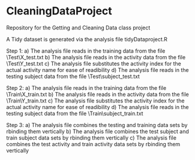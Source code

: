 CleaningDataProject
===================

Repository for the Getting and Cleaning Data class project

A Tidy dataset is generated via the analysis file tidyDataproject.R

Step 1: 
a) The analysis file reads in the training data from the file \Test\X_test.txt
b) The analysis file reads in the activity data from the file \Test\Y_test.txt
c) The analysis file substitutes the activity index for the actual activity name for ease of readibility
d) The analysis file reads in the testing subject data from the file \Test\subject_test.txt

Step 2: 
a) The analysis file reads in the training data from the file \Train\X_train.txt
b) The analysis file reads in the activity data from the file \Train\Y_train.txt
c) The analysis file substitutes the activity index for the actual activity name for ease of readibility
d) The analysis file reads in the testing subject data from the file \Train\subject_train.txt

Step 3:
a) The analysis file combines the testing and training data sets by rbinding them vertically
b) The analysis file combines the test subject and train subject data sets by rbinding them vertically
c) The analysis file combines the test activity and train activity data sets by rbinding them vertically

